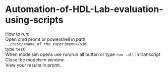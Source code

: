 # Automation-of-HDL-Lab-evaluation-using-scripts
How to run:<br>
Open cmd promt or powershell in path <code>../test/<name_of_the_experiment>/sim</code><br>
type <code>test</code><br>
When modelsim opens use run/run all button or type <code>run -all</code> in transcript<br>
Close the modelsim window.<br>
View your results in promt.<br>
